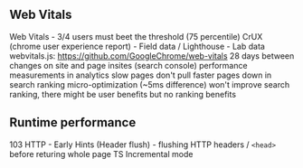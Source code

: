 ## Web Vitals

Web Vitals - 3/4 users must beet the threshold (75 percentile)
CrUX (chrome user experience report) - Field data / Lighthouse - Lab data
webvitals.js: https://github.com/GoogleChrome/web-vitals
28 days between changes on site and page insites (search console)
performance measurements in analytics
slow pages don't pull faster pages down in search ranking
micro-optimization (~5ms difference) won't improve search ranking, there might be user benefits but no ranking benefits

## Runtime performance

103 HTTP - Early Hints (Header flush) - flushing HTTP headers / `<head>` before returing whole page
TS Incremental mode
